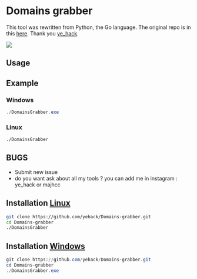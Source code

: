 # Domains grabber

This tool was rewritten from Python, the Go language. The original repo is in this [here](https://github.com/yehack/Domains-grabber). Thank you [ye_hack](https://github.com/yehack).

<img src="https://files.catbox.moe/lk5b69.gif" data-canonical-src="" style="max-width:100%;">

## Usage

## Example

### Windows

```powershell
./DomainsGrabber.exe
```

### Linux

```bash
./DomainsGrabber
```

## BUGS

- Submit new issue
- do you want ask about all my tools ? you can add me in instagram : ye_hack or majhcc

## Installation [Linux](https://wikipedia.org/wiki/Linux)

```bash
git clone https://github.com/yehack/Domains-grabber.git
cd Domains-grabber
./DomainsGrabber
```

## Installation [Windows](https://wikipedia.org/wiki/Microsoft_Windows)

```powershell
git clone https://github.com/yehack/Domains-grabber.git
cd Domains-grabber
./DomainsGrabber.exe
```
